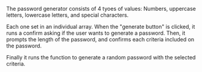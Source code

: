 The password generator consists of 4 tyoes of values:
Numbers, uppercase letters, lowercase letters, and special characters.

Each one set in an individual array. When the "generate button" is clicked, it runs a confirm asking if the user wants to generate a password.
Then, it prompts the length of the password, and confirms each criteria included on the password.

Finally it runs the function to generate a random password with the selected criteria.
